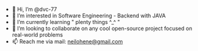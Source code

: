 - 👋 Hi, I’m @dvc-77
- 👀 I’m interested in Software Engineering - Backend with JAVA 
- 🌱 I’m currently learning " plenty things ^_^ "
- 💞️ I’m looking to collaborate on any cool open-source project focused on real-world problems
- 📫 Reach me via mail:
     neilohene@gmail.com


